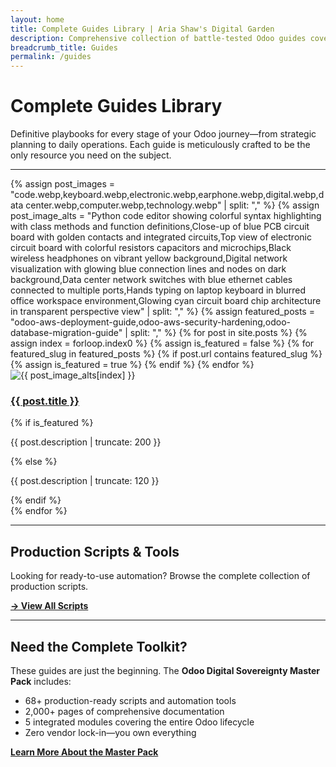 ```yaml
---
layout: home
title: Complete Guides Library | Aria Shaw's Digital Garden
description: Comprehensive collection of battle-tested Odoo guides covering deployment, security, migration, backup, and operations. Definitive playbooks for every stage of your Odoo journey.
breadcrumb_title: Guides
permalink: /guides
---
```


# Complete Guides Library

Definitive playbooks for every stage of your Odoo journey—from strategic planning to daily operations. Each guide is meticulously crafted to be the only resource you need on the subject.

---

<div class="posts-grid-section">
<div class="posts-grid">
{% assign post_images = "code.webp,keyboard.webp,electronic.webp,earphone.webp,digital.webp,data center.webp,computer.webp,technology.webp" | split: "," %}
{% assign post_image_alts = "Python code editor showing colorful syntax highlighting with class methods and function definitions,Close-up of blue PCB circuit board with golden contacts and integrated circuits,Top view of electronic circuit board with colorful resistors capacitors and microchips,Black wireless headphones on vibrant yellow background,Digital network visualization with glowing blue connection lines and nodes on dark background,Data center network switches with blue ethernet cables connected to multiple ports,Hands typing on laptop keyboard in blurred office workspace environment,Glowing cyan circuit board chip architecture in transparent perspective view" | split: "," %}
{% assign featured_posts = "odoo-aws-deployment-guide,odoo-aws-security-hardening,odoo-database-migration-guide" | split: "," %}
{% for post in site.posts %}
  {% assign index = forloop.index0 %}
  {% assign is_featured = false %}
  {% for featured_slug in featured_posts %}
    {% if post.url contains featured_slug %}
      {% assign is_featured = true %}
    {% endif %}
  {% endfor %}
  <article class="post-card{% if is_featured %} featured{% endif %}">
    <img src="/assets/images/{{ post_images[index] }}" alt="{{ post_image_alts[index] }}" class="post-card-image" loading="lazy">
    <div class="post-card-content">
      <h3 class="post-card-title">
        <a href="{{ post.url | relative_url }}">{{ post.title }}</a>
      </h3>
      {% if is_featured %}
        <p class="post-card-description">{{ post.description | truncate: 200 }}</p>
      {% else %}
        <p class="post-card-description">{{ post.description | truncate: 120 }}</p>
      {% endif %}
    </div>
  </article>
{% endfor %}
</div>
</div>

---

## Production Scripts & Tools

Looking for ready-to-use automation? Browse the complete collection of production scripts.

**[→ View All Scripts](/assets/downloads/)**

---

## Need the Complete Toolkit?

These guides are just the beginning. The **Odoo Digital Sovereignty Master Pack** includes:

- 68+ production-ready scripts and automation tools
- 2,000+ pages of comprehensive documentation
- 5 integrated modules covering the entire Odoo lifecycle
- Zero vendor lock-in—you own everything

**[Learn More About the Master Pack](https://ariashaw.gumroad.com/l/odoo-digital-sovereignty)**
